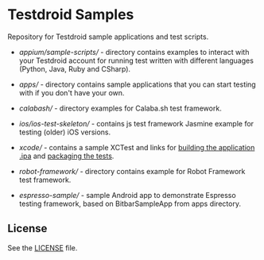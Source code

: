 # Testdroid Samples

Repository for Testdroid sample applications and test scripts.

* *appium/sample-scripts/* - directory contains examples to interact with your
Testdroid account for running test written with different languages
(Python, Java, Ruby and CSharp).

* *apps/* - directory contains sample applications that you can start testing
with if you don't have your own.

* *calabash/* - directory examples for Calaba.sh test framework.

* *ios/ios-test-skeleton/* - contains js test framework Jasmine example
for testing (older) iOS versions.

* *xcode/* - contains a sample XCTest and links for [building the application .ipa](http://docs.bitbar.com/testing/xcode/ipa/) and [packaging the tests](http://docs.bitbar.com/testing/xcode/xctest/).

* *robot-framework/* - directory contains example for Robot Framework test framework.

* *espresso-sample/* - sample Android app to demonstrate Espresso testing framework, based on BitbarSampleApp from apps directory.

## License

See the [LICENSE](LICENSE) file.

